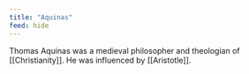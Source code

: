 ```yaml
---
title: "Aquinas"
feed: hide
---
```


Thomas Aquinas was a medieval philosopher and theologian of [[Christianity]]. He was influenced by [[Aristotle]]. 